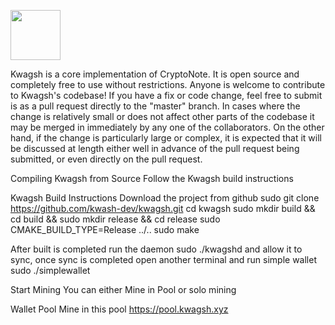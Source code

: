 
[<img width="80" src="https://avatars0.githubusercontent.com/u/37370757?s=400&v=4"/>](http://kwagsh.xyz)


Kwagsh is a core implementation of CryptoNote. It is open source and completely free to use without restrictions. Anyone is welcome to contribute to Kwagsh's codebase! If you have a fix or code change, feel free to submit is as a pull request directly to the "master" branch. In cases where the change is relatively small or does not affect other parts of the codebase it may be merged in immediately by any one of the collaborators. On the other hand, if the change is particularly large or complex, it is expected that it will be discussed at length either well in advance of the pull request being submitted, or even directly on the pull request.

Compiling Kwagsh from Source
Follow the Kwagsh build instructions

Kwagsh Build Instructions
Download the project from github sudo git clone https://github.com/kwash-dev/kwagsh.git 
cd kwagsh sudo mkdir build && cd build && sudo mkdir release && cd release sudo CMAKE_BUILD_TYPE=Release ../.. sudo make

After built is completed run the daemon
sudo ./kwagshd and allow it to sync, once sync is completed open another terminal and run simple wallet sudo ./simplewallet

Start Mining
You can either Mine in Pool or solo mining

Wallet
Pool
Mine in this pool https://pool.kwagsh.xyz

